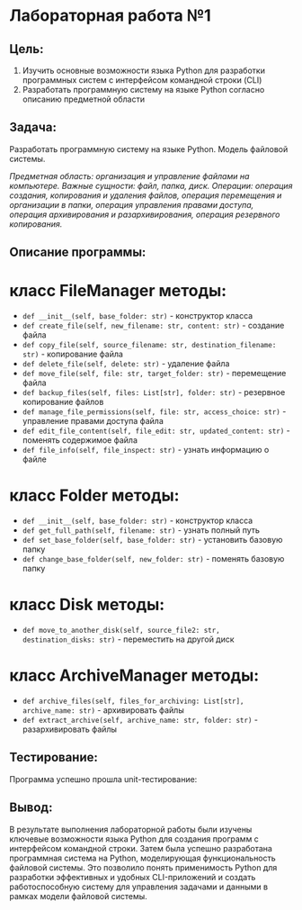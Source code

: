 # Лабораторная работа №1

## Цель: 
1. Изучить основные возможности языка Python для разработки программных систем с интерфейсом командной строки (CLI)
2. Разработать программную систему на языке Python согласно описанию предметной области
## Задача:
Разработать программную систему на языке Python. Модель файловой системы.

<em>
Предметная область: организация и управление файлами на компьютере.
Важные сущности: файл, папка, диск.
Операции: операция создания, копирования и удаления файлов, операция перемещения и организации в папки, операция управления правами доступа, операция архивирования и разархивирования, операция резервного копирования.
</em>

## Описание программы:

# класс FileManager методы:

- `def __init__(self, base_folder: str)` - конструктор класса
- `def create_file(self, new_filename: str, content: str)` - создание файла
- `def copy_file(self, source_filename: str, destination_filename: str)` - копирование файла
- `def delete_file(self, delete: str)` - удаление файла
- `def move_file(self, file: str, target_folder: str)` - перемещение файла
- `def backup_files(self, files: List[str], folder: str)` - резервное копирование файлов
- `def manage_file_permissions(self, file: str, access_choice: str)` - управление правами доступа файла
- `def edit_file_content(self, file_edit: str, updated_content: str)` - поменять содержимое файла
- `def file_info(self, file_inspect: str)` - узнать информацию о файле


# класс Folder методы:

- `def __init__(self, base_folder: str)` - конструктор класса
- `def get_full_path(self, filename: str)` - узнать полный путь
- `def set_base_folder(self, base_folder: str)` - установить базовую папку
- `def change_base_folder(self, new_folder: str)` - поменять базовую папку

# класс Disk методы:

- `def move_to_another_disk(self, source_file2: str, destination_disks: str)` - переместить на другой диск

# класс ArchiveManager методы:

- `def archive_files(self, files_for_archiving: List[str], archive_name: str)` - архивировать файлы
- `def extract_archive(self, archive_name: str, folder: str)` - разархивировать файлы

 
## Тестирование:
Программа успешно прошла unit-тестирование:


## Вывод:
В результате выполнения лабораторной работы были изучены ключевые возможности языка Python для создания программ с интерфейсом командной строки. Затем была успешно разработана программная система на Python, моделирующая функциональность файловой системы. Это позволило понять применимость Python для разработки эффективных и удобных CLI-приложений и создать работоспособную систему для управления задачами и данными в рамках модели файловой системы.

